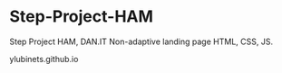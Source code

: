 # Step-Project-HAM
Step Project HAM, DAN.IT
Non-adaptive landing page
HTML, CSS, JS.


ylubinets.github.io
